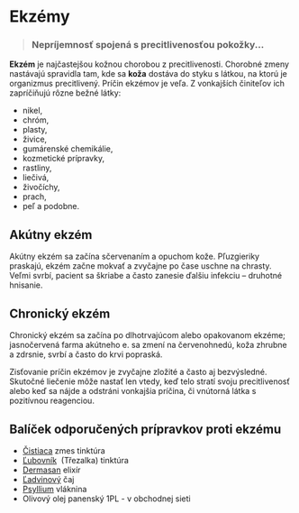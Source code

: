 Ekzémy
======


> ### Nepríjemnosť spojená s precitlivenosťou pokožky...
>
>

**Ekzém** je najčastejšou kožnou chorobou z precitlivenosti. Chorobné zmeny
nastávajú spravidla tam, kde sa **koža** dostáva do styku s látkou, na ktorú je
organizmus precitlivený. Príčin ekzémov je veľa. Z vonkajších činiteľov ich
zapríčiňujú rôzne bežné látky:

* nikel,
* chróm,
* plasty,
* živice,
* gumárenské chemikálie,
* kozmetické prípravky,
* rastliny,
* liečivá,
* živočíchy,
* prach,
* peľ a podobne.

Akútny ekzém
------------

Akútny ekzém sa začína sčervenaním a opuchom kože. Pľuzgieriky praskajú, ekzém
začne mokvať a zvyčajne po čase uschne na chrasty. Veľmi svrbí, pacient sa
škriabe a často zanesie ďalšiu infekciu – druhotné hnisanie.

Chronický ekzém
---------------

Chronický ekzém sa začína po dlhotrvajúcom alebo opakovanom ekzéme; jasnočervená
farma akútneho e. sa zmení na červenohnedú, koža zhrubne a zdrsnie, svrbí a
často do krvi popraská.

Zisťovanie príčin ekzémov je zvyčajne zložité a často aj bezvýsledné. Skutočné
liečenie môže nastať len vtedy, keď telo stratí svoju precitlivenosť alebo keď
sa nájde a odstráni vonkajšia príčina, či vnútorná látka s pozitívnou
reagenciou.

Balíček odporučených prípravkov proti ekzému
--------------------------------------------

* [Čistiaca](/sip/tinktury/zmes-cistiaca) zmes tinktúra
* [Ľubovník](/sip/tinktury/lubovnik)  (Třezalka) tinktúra
* [Dermasan](/sip/elixiry/dermasan) elixír
* [Ľadvinový](/sip/caje/ladviny) čaj
* [Psyllium](/sip/caje/psyllium) vláknina
* Olivový olej panenský 1PL - v obchodnej sieti
